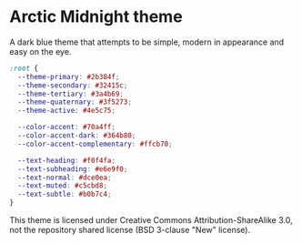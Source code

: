 # Arctic Midnight theme

A dark blue theme that attempts to be simple, modern in appearance and easy on
the eye.

```css
:root {
  --theme-primary: #2b384f;
  --theme-secondary: #32415c;
  --theme-tertiary: #3a4b69;
  --theme-quaternary: #3f5273;
  --theme-active: #4e5c75;

  --color-accent: #70a4ff;
  --color-accent-dark: #364b80;
  --color-accent-complementary: #ffcb70;

  --text-heading: #f0f4fa;
  --text-subheading: #e6e9f0;
  --text-normal: #dce0ea;
  --text-muted: #c5cbd8;
  --text-subtle: #b0b7c4;
}
```

This theme is licensed under Creative Commons Attribution-ShareAlike 3.0, not
the repository shared license (BSD 3-clause "New" license).
